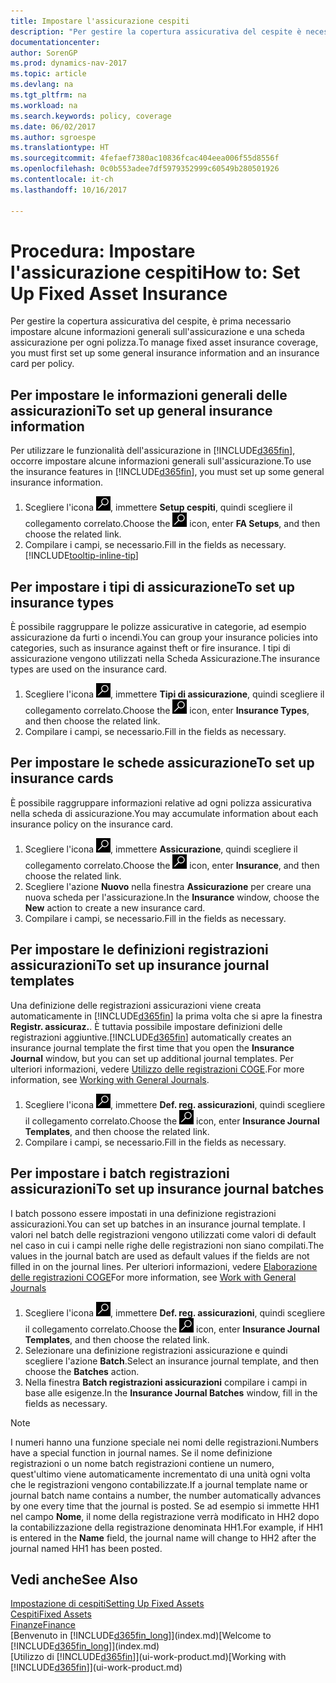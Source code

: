 ```yaml
---
title: Impostare l'assicurazione cespiti
description: "Per gestire la copertura assicurativa del cespite è necessario impostare le informazioni generali sull'assicurazione e una scheda assicurazione."
documentationcenter: 
author: SorenGP
ms.prod: dynamics-nav-2017
ms.topic: article
ms.devlang: na
ms.tgt_pltfrm: na
ms.workload: na
ms.search.keywords: policy, coverage
ms.date: 06/02/2017
ms.author: sgroespe
ms.translationtype: HT
ms.sourcegitcommit: 4fefaef7380ac10836fcac404eea006f55d8556f
ms.openlocfilehash: 0c0b553adee7df5979352999c60549b280501926
ms.contentlocale: it-ch
ms.lasthandoff: 10/16/2017

---
```

# <a name="how-to-set-up-fixed-asset-insurance"></a><span data-ttu-id="e30c5-103">Procedura: Impostare l'assicurazione cespiti</span><span class="sxs-lookup"><span data-stu-id="e30c5-103">How to: Set Up Fixed Asset Insurance</span></span>
<span data-ttu-id="e30c5-104">Per gestire la copertura assicurativa del cespite, è prima necessario impostare alcune informazioni generali sull'assicurazione e una scheda assicurazione per ogni polizza.</span><span class="sxs-lookup"><span data-stu-id="e30c5-104">To manage fixed asset insurance coverage, you must first set up some general insurance information and an insurance card per policy.</span></span>

## <a name="to-set-up-general-insurance-information"></a><span data-ttu-id="e30c5-105">Per impostare le informazioni generali delle assicurazioni</span><span class="sxs-lookup"><span data-stu-id="e30c5-105">To set up general insurance information</span></span>
<span data-ttu-id="e30c5-106">Per utilizzare le funzionalità dell'assicurazione in [!INCLUDE[d365fin](includes/d365fin_md.md)], occorre impostare alcune informazioni generali sull'assicurazione.</span><span class="sxs-lookup"><span data-stu-id="e30c5-106">To use the insurance features in [!INCLUDE[d365fin](includes/d365fin_md.md)], you must set up some general insurance information.</span></span>  

1. <span data-ttu-id="e30c5-107">Scegliere l'icona ![Cerca pagina o report](media/ui-search/search_small.png "icona Cerca pagina o report"), immettere **Setup cespiti**, quindi scegliere il collegamento correlato.</span><span class="sxs-lookup"><span data-stu-id="e30c5-107">Choose the ![Search for Page or Report](media/ui-search/search_small.png "Search for Page or Report icon") icon, enter **FA Setups**, and then choose the related link.</span></span>  
2. <span data-ttu-id="e30c5-108">Compilare i campi, se necessario.</span><span class="sxs-lookup"><span data-stu-id="e30c5-108">Fill in the fields as necessary.</span></span> [!INCLUDE[tooltip-inline-tip](includes/tooltip-inline-tip_md.md)]  

## <a name="to-set-up-insurance-types"></a><span data-ttu-id="e30c5-109">Per impostare i tipi di assicurazione</span><span class="sxs-lookup"><span data-stu-id="e30c5-109">To set up insurance types</span></span>
<span data-ttu-id="e30c5-110">È possibile raggruppare le polizze assicurative in categorie, ad esempio assicurazione da furti o incendi.</span><span class="sxs-lookup"><span data-stu-id="e30c5-110">You can group your insurance policies into categories, such as insurance against theft or fire insurance.</span></span> <span data-ttu-id="e30c5-111">I tipi di assicurazione vengono utilizzati nella Scheda Assicurazione.</span><span class="sxs-lookup"><span data-stu-id="e30c5-111">The insurance types are used on the insurance card.</span></span>

1. <span data-ttu-id="e30c5-112">Scegliere l'icona ![Cerca pagina o report](media/ui-search/search_small.png "icona Cerca pagina o report"), immettere **Tipi di assicurazione**, quindi scegliere il collegamento correlato.</span><span class="sxs-lookup"><span data-stu-id="e30c5-112">Choose the ![Search for Page or Report](media/ui-search/search_small.png "Search for Page or Report icon") icon, enter **Insurance Types**, and then choose the related link.</span></span>  
2. <span data-ttu-id="e30c5-113">Compilare i campi, se necessario.</span><span class="sxs-lookup"><span data-stu-id="e30c5-113">Fill in the fields as necessary.</span></span>

## <a name="to-set-up-insurance-cards"></a><span data-ttu-id="e30c5-114">Per impostare le schede assicurazione</span><span class="sxs-lookup"><span data-stu-id="e30c5-114">To set up insurance cards</span></span>
<span data-ttu-id="e30c5-115">È possibile raggruppare informazioni relative ad ogni polizza assicurativa nella scheda di assicurazione.</span><span class="sxs-lookup"><span data-stu-id="e30c5-115">You may accumulate information about each insurance policy on the insurance card.</span></span>  

1. <span data-ttu-id="e30c5-116">Scegliere l'icona ![Cerca pagina o report](media/ui-search/search_small.png "icona Cerca pagina o report"), immettere **Assicurazione**, quindi scegliere il collegamento correlato.</span><span class="sxs-lookup"><span data-stu-id="e30c5-116">Choose the ![Search for Page or Report](media/ui-search/search_small.png "Search for Page or Report icon") icon, enter **Insurance**, and then choose the related link.</span></span>  
2. <span data-ttu-id="e30c5-117">Scegliere l'azione **Nuovo** nella finestra **Assicurazione** per creare una nuova scheda per l'assicurazione.</span><span class="sxs-lookup"><span data-stu-id="e30c5-117">In the **Insurance** window, choose the **New** action to create a  new insurance card.</span></span>  
3. <span data-ttu-id="e30c5-118">Compilare i campi, se necessario.</span><span class="sxs-lookup"><span data-stu-id="e30c5-118">Fill in the fields as necessary.</span></span>

## <a name="to-set-up-insurance-journal-templates"></a><span data-ttu-id="e30c5-119">Per impostare le definizioni registrazioni assicurazioni</span><span class="sxs-lookup"><span data-stu-id="e30c5-119">To set up insurance journal templates</span></span>
<span data-ttu-id="e30c5-120">Una definizione delle registrazioni assicurazioni viene creata automaticamente in [!INCLUDE[d365fin](includes/d365fin_md.md)] la prima volta che si apre la finestra **Registr. assicuraz.**. È tuttavia possibile impostare definizioni delle registrazioni aggiuntive.</span><span class="sxs-lookup"><span data-stu-id="e30c5-120">[!INCLUDE[d365fin](includes/d365fin_md.md)] automatically creates an insurance journal template the first time that you open the **Insurance Journal** window, but you can set up additional journal templates.</span></span> <span data-ttu-id="e30c5-121">Per ulteriori informazioni, vedere [Utilizzo delle registrazioni COGE](ui-work-general-journals.md).</span><span class="sxs-lookup"><span data-stu-id="e30c5-121">For more information, see [Working with General Journals](ui-work-general-journals.md).</span></span>  

1. <span data-ttu-id="e30c5-122">Scegliere l'icona ![Cerca pagina o report](media/ui-search/search_small.png "icona Cerca pagina o report"), immettere **Def. reg. assicurazioni**, quindi scegliere il collegamento correlato.</span><span class="sxs-lookup"><span data-stu-id="e30c5-122">Choose the ![Search for Page or Report](media/ui-search/search_small.png "Search for Page or Report icon") icon, enter **Insurance Journal Templates**, and then choose the related link.</span></span>  
2. <span data-ttu-id="e30c5-123">Compilare i campi, se necessario.</span><span class="sxs-lookup"><span data-stu-id="e30c5-123">Fill in the fields as necessary.</span></span>

## <a name="to-set-up-insurance-journal-batches"></a><span data-ttu-id="e30c5-124">Per impostare i batch registrazioni assicurazioni</span><span class="sxs-lookup"><span data-stu-id="e30c5-124">To set up insurance journal batches</span></span>
<span data-ttu-id="e30c5-125">I batch possono essere impostati in una definizione registrazioni assicurazioni.</span><span class="sxs-lookup"><span data-stu-id="e30c5-125">You can set up batches in an insurance journal template.</span></span> <span data-ttu-id="e30c5-126">I valori nel batch delle registrazioni vengono utilizzati come valori di default nel caso in cui i campi nelle righe delle registrazioni non siano compilati.</span><span class="sxs-lookup"><span data-stu-id="e30c5-126">The values in the journal batch are used as default values if the fields are not filled in on the journal lines.</span></span> <span data-ttu-id="e30c5-127">Per ulteriori informazioni, vedere [Elaborazione delle registrazioni COGE](ui-work-general-journals.md)</span><span class="sxs-lookup"><span data-stu-id="e30c5-127">For more information, see [Work with General Journals](ui-work-general-journals.md)</span></span>  

1. <span data-ttu-id="e30c5-128">Scegliere l'icona ![Cerca pagina o report](media/ui-search/search_small.png "icona Cerca pagina o report"), immettere **Def. reg. assicurazioni**, quindi scegliere il collegamento correlato.</span><span class="sxs-lookup"><span data-stu-id="e30c5-128">Choose the ![Search for Page or Report](media/ui-search/search_small.png "Search for Page or Report icon") icon, enter **Insurance Journal Templates**, and then choose the related link.</span></span>  
2. <span data-ttu-id="e30c5-129">Selezionare una definizione registrazioni assicurazione e quindi scegliere l'azione **Batch**.</span><span class="sxs-lookup"><span data-stu-id="e30c5-129">Select an insurance journal template, and then choose the **Batches** action.</span></span>
3. <span data-ttu-id="e30c5-130">Nella finestra **Batch registrazioni assicurazioni** compilare i campi in base alle esigenze.</span><span class="sxs-lookup"><span data-stu-id="e30c5-130">In the **Insurance Journal Batches** window, fill in the fields as necessary.</span></span>

> [!NOTE]  
>   <span data-ttu-id="e30c5-131">I numeri hanno una funzione speciale nei nomi delle registrazioni.</span><span class="sxs-lookup"><span data-stu-id="e30c5-131">Numbers have a special function in journal names.</span></span> <span data-ttu-id="e30c5-132">Se il nome definizione registrazioni o un nome batch registrazioni contiene un numero, quest'ultimo viene automaticamente incrementato di una unità ogni volta che le registrazioni vengono contabilizzate.</span><span class="sxs-lookup"><span data-stu-id="e30c5-132">If a journal template name or journal batch name contains a number, the number automatically advances by one every time that the journal is posted.</span></span> <span data-ttu-id="e30c5-133">Se ad esempio si immette HH1 nel campo **Nome**, il nome della registrazione verrà modificato in HH2 dopo la contabilizzazione della registrazione denominata HH1.</span><span class="sxs-lookup"><span data-stu-id="e30c5-133">For example, if HH1 is entered in the **Name** field, the journal name will change to HH2 after the journal named HH1 has been posted.</span></span>

## <a name="see-also"></a><span data-ttu-id="e30c5-134">Vedi anche</span><span class="sxs-lookup"><span data-stu-id="e30c5-134">See Also</span></span>
[<span data-ttu-id="e30c5-135">Impostazione di cespiti</span><span class="sxs-lookup"><span data-stu-id="e30c5-135">Setting Up Fixed Assets</span></span>](fa-setup.md)  
[<span data-ttu-id="e30c5-136">Cespiti</span><span class="sxs-lookup"><span data-stu-id="e30c5-136">Fixed Assets</span></span>](fa-manage.md)  
[<span data-ttu-id="e30c5-137">Finanze</span><span class="sxs-lookup"><span data-stu-id="e30c5-137">Finance</span></span>](finance.md)  
<span data-ttu-id="e30c5-138">[Benvenuto in [!INCLUDE[d365fin_long](includes/d365fin_long_md.md)]](index.md)</span><span class="sxs-lookup"><span data-stu-id="e30c5-138">[Welcome to [!INCLUDE[d365fin_long](includes/d365fin_long_md.md)]](index.md)</span></span>  
<span data-ttu-id="e30c5-139">[Utilizzo di [!INCLUDE[d365fin](includes/d365fin_md.md)]](ui-work-product.md)</span><span class="sxs-lookup"><span data-stu-id="e30c5-139">[Working with [!INCLUDE[d365fin](includes/d365fin_md.md)]](ui-work-product.md)</span></span>

